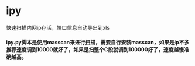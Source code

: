 # ipy
快速扫描内网ip存活，端口信息自动导出到xls
#### ipy.py脚本是使用masscan来进行扫描，需要自行安装masscan，如果是ip不多推荐速度调到10000就好了，如果是扫整个C段就调到100000好了，速度越慢准确越高。
